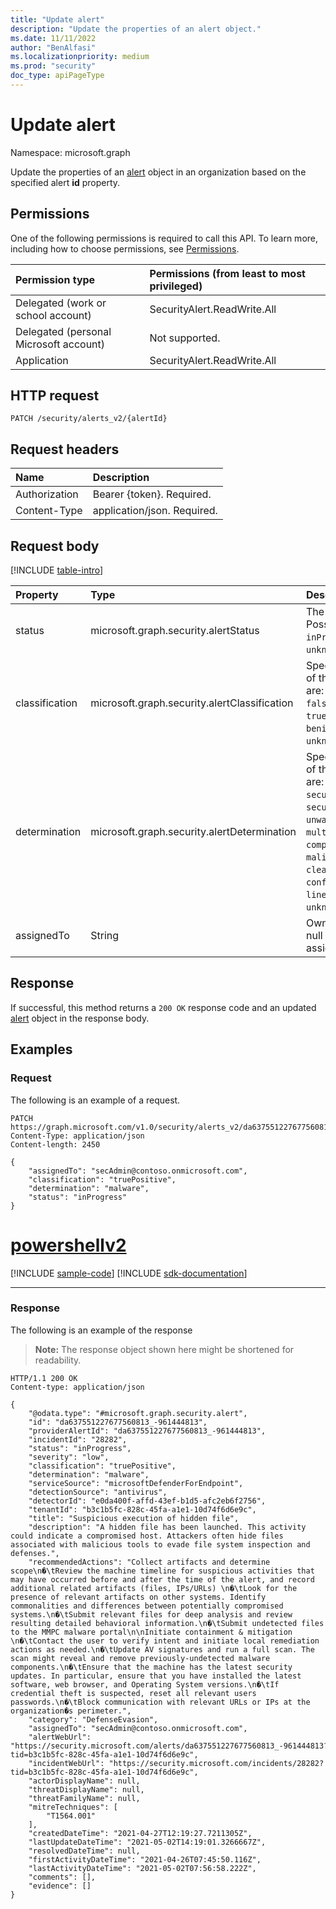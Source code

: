 ```yaml
---
title: "Update alert"
description: "Update the properties of an alert object."
ms.date: 11/11/2022
author: "BenAlfasi"
ms.localizationpriority: medium
ms.prod: "security"
doc_type: apiPageType
---
```


# Update alert
Namespace: microsoft.graph

Update the properties of an [alert](../resources/security-alert.md) object in an organization based on the specified alert **id** property.

## Permissions
One of the following permissions is required to call this API. To learn more, including how to choose permissions, see [Permissions](/graph/permissions-reference).

|Permission type|Permissions (from least to most privileged)|
|:---|:---|
|Delegated (work or school account)|SecurityAlert.ReadWrite.All|
|Delegated (personal Microsoft account)|Not supported.|
|Application|SecurityAlert.ReadWrite.All|

## HTTP request

<!-- {
  "blockType": "ignored"
}
-->
``` http
PATCH /security/alerts_v2/{alertId}
```

## Request headers
|Name|Description|
|:---|:---|
|Authorization|Bearer {token}. Required.|
|Content-Type|application/json. Required.|

## Request body
[!INCLUDE [table-intro](../../includes/update-property-table-intro.md)]


|Property|Type|Description|
|:---|:---|:---|
|status|microsoft.graph.security.alertStatus|The status of the alert. Possible values are: `new`, `inProgress`, `resolved`, `unknownFutureValue`.|
|classification|microsoft.graph.security.alertClassification|Specifies the classification of the alert. Possible values are: `unknown`, `falsePositive`, `truePositive`, `benignPositive`, `unknownFutureValue`.|
|determination|microsoft.graph.security.alertDetermination|Specifies the determination of the alert. Possible values are: `unknown`, `apt`, `malware`, `securityPersonnel`, `securityTesting`, `unwantedSoftware`, `other`, `multiStagedAttack`, `compromisedUser`, `phishing`, `maliciousUserActivity`, `clean`, `insufficientData`, `confirmedUserActivity`, `lineOfBusinessApplication`, `unknownFutureValue`.|
|assignedTo|String|Owner of the incident, or null if no owner is assigned.|


## Response

If successful, this method returns a `200 OK` response code and an updated [alert](../resources/security-alert.md) object in the response body.

## Examples

### Request
The following is an example of a request.

<!-- {
  "blockType": "request",
  "sampleKeys": ["da637551227677560813_-961444813"],
  "name": "update_alert_v2"
}
-->
``` http
PATCH https://graph.microsoft.com/v1.0/security/alerts_v2/da637551227677560813_-961444813
Content-Type: application/json
Content-length: 2450

{
    "assignedTo": "secAdmin@contoso.onmicrosoft.com",
    "classification": "truePositive",
    "determination": "malware",
    "status": "inProgress"
}
```

# [powershellv2](#tab/powershellv2)
[!INCLUDE [sample-code](../includes/snippets/powershellv2/update-alert-v2-powershellv2-snippets.md)]
[!INCLUDE [sdk-documentation](../includes/snippets/snippets-sdk-documentation-link.md)]

---

### Response

The following is an example of the response
>**Note:** The response object shown here might be shortened for readability.
<!-- {
  "blockType": "response",
  "@odata.type": "microsoft.graph.security.alert",
  "truncated": true
}
-->

``` http
HTTP/1.1 200 OK
Content-type: application/json

{
    "@odata.type": "#microsoft.graph.security.alert",
    "id": "da637551227677560813_-961444813",
    "providerAlertId": "da637551227677560813_-961444813",
    "incidentId": "28282",
    "status": "inProgress",
    "severity": "low",
    "classification": "truePositive",
    "determination": "malware",
    "serviceSource": "microsoftDefenderForEndpoint",
    "detectionSource": "antivirus",
    "detectorId": "e0da400f-affd-43ef-b1d5-afc2eb6f2756",
    "tenantId": "b3c1b5fc-828c-45fa-a1e1-10d74f6d6e9c",
    "title": "Suspicious execution of hidden file",
    "description": "A hidden file has been launched. This activity could indicate a compromised host. Attackers often hide files associated with malicious tools to evade file system inspection and defenses.",
    "recommendedActions": "Collect artifacts and determine scope\n�\tReview the machine timeline for suspicious activities that may have occurred before and after the time of the alert, and record additional related artifacts (files, IPs/URLs) \n�\tLook for the presence of relevant artifacts on other systems. Identify commonalities and differences between potentially compromised systems.\n�\tSubmit relevant files for deep analysis and review resulting detailed behavioral information.\n�\tSubmit undetected files to the MMPC malware portal\n\nInitiate containment & mitigation \n�\tContact the user to verify intent and initiate local remediation actions as needed.\n�\tUpdate AV signatures and run a full scan. The scan might reveal and remove previously-undetected malware components.\n�\tEnsure that the machine has the latest security updates. In particular, ensure that you have installed the latest software, web browser, and Operating System versions.\n�\tIf credential theft is suspected, reset all relevant users passwords.\n�\tBlock communication with relevant URLs or IPs at the organization�s perimeter.",
    "category": "DefenseEvasion",
    "assignedTo": "secAdmin@contoso.onmicrosoft.com",
    "alertWebUrl": "https://security.microsoft.com/alerts/da637551227677560813_-961444813?tid=b3c1b5fc-828c-45fa-a1e1-10d74f6d6e9c",
    "incidentWebUrl": "https://security.microsoft.com/incidents/28282?tid=b3c1b5fc-828c-45fa-a1e1-10d74f6d6e9c",
    "actorDisplayName": null,
    "threatDisplayName": null,
    "threatFamilyName": null,
    "mitreTechniques": [
        "T1564.001"
    ],
    "createdDateTime": "2021-04-27T12:19:27.7211305Z",
    "lastUpdateDateTime": "2021-05-02T14:19:01.3266667Z",
    "resolvedDateTime": null,
    "firstActivityDateTime": "2021-04-26T07:45:50.116Z",
    "lastActivityDateTime": "2021-05-02T07:56:58.222Z",
    "comments": [],
    "evidence": []
}
```
